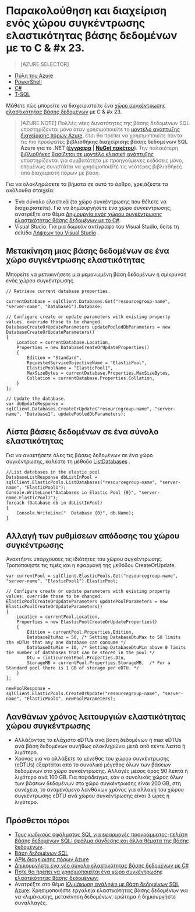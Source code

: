 <properties
    pageTitle="Παρακολούθηση και διαχείριση ενός χώρου συγκέντρωσης ελαστικότητας βάσης δεδομένων με το C# | Microsoft Azure"
    description="Χρήση C# τεχνικές ανάπτυξης βάσης δεδομένων για τη διαχείριση ενός χώρου συγκέντρωσης βάση δεδομένων SQL Azure ελαστικότητας βάσης δεδομένων."
    services="sql-database"
    documentationCenter=""
    authors="stevestein"
    manager="jhubbard"
    editor=""/>

<tags
    ms.service="sql-database"
    ms.devlang="NA"
    ms.topic="article"
    ms.tgt_pltfrm="csharp"
    ms.workload="data-management"
    ms.date="10/04/2016"
    ms.author="sstein"/>

# <a name="monitor-and-manage-an-elastic-database-pool-with-cx23"></a>Παρακολούθηση και διαχείριση ενός χώρου συγκέντρωσης ελαστικότητας βάσης δεδομένων με το C & #x 23. 

> [AZURE.SELECTOR]
- [Πύλη του Azure](sql-database-elastic-pool-manage-portal.md)
- [PowerShell](sql-database-elastic-pool-manage-powershell.md)
- [C#](sql-database-elastic-pool-manage-csharp.md)
- [T-SQL](sql-database-elastic-pool-manage-tsql.md)


Μάθετε πώς μπορείτε να διαχειριστείτε ένα [χώρο συγκέντρωσης ελαστικότητας βάσης δεδομένων](sql-database-elastic-pool.md) με C & #x 23. 

>[AZURE.NOTE] Πολλές νέες δυνατότητες της βάσης δεδομένων SQL υποστηρίζονται μόνο όταν χρησιμοποιείτε το [μοντέλο ανάπτυξης διαχείρισης πόρων Azure](../azure-resource-manager/resource-group-overview.md), έτσι θα πρέπει να χρησιμοποιείτε πάντα τις πιο πρόσφατες **βιβλιοθήκης διαχείρισης βάσης δεδομένων SQL Azure για το .NET ([έγγραφα](https://msdn.microsoft.com/library/azure/mt349017.aspx) | [NuGet πακέτου](https://www.nuget.org/packages/Microsoft.Azure.Management.Sql))**. Την παλαιότερη [βιβλιοθήκες βασίζεται σε μοντέλο κλασική ανάπτυξης](https://www.nuget.org/packages/Microsoft.WindowsAzure.Management.Sql) υποστηρίζονται για συμβατότητα με προηγούμενες εκδόσεις μόνο, επομένως συνιστάται να χρησιμοποιείτε τις νεότερες βιβλιοθήκες από διαχειριστή πόρων με βάση.

Για να ολοκληρώσετε τα βήματα σε αυτό το άρθρο, χρειάζεστε τα ακόλουθα στοιχεία:

- Ένα σύνολο ελαστικά (το χώρο συγκέντρωσης που θέλετε να διαχειριστείτε). Για να δημιουργήσετε ένα χώρο συγκέντρωσης, ανατρέξτε στο θέμα [Δημιουργία ενός χώρου συγκέντρωσης ελαστικότητας βάσης δεδομένων με το C#](sql-database-elastic-pool-create-csharp.md).
- Visual Studio. Για μια δωρεάν αντίγραφο του Visual Studio, δείτε τη σελίδα [Λήψεων του Visual Studio](https://www.visualstudio.com/downloads/download-visual-studio-vs) .


## <a name="move-a-database-into-an-elastic-pool"></a>Μετακίνηση μιας βάσης δεδομένων σε ένα χώρο συγκέντρωσης ελαστικότητας

Μπορείτε να μετακινήσετε μια μεμονωμένη βάση δεδομένων ή σμίκρυνση ενός χώρου συγκέντρωσης.  

    // Retrieve current database properties.

    currentDatabase = sqlClient.Databases.Get("resourcegroup-name", "server-name", "Database1").Database;

    // Configure create or update parameters with existing property values, override those to be changed.
    DatabaseCreateOrUpdateParameters updatePooledDbParameters = new DatabaseCreateOrUpdateParameters()
    {
        Location = currentDatabase.Location,
        Properties = new DatabaseCreateOrUpdateProperties()
        {
            Edition = "Standard",
            RequestedServiceObjectiveName = "ElasticPool",
            ElasticPoolName = "ElasticPool1",
            MaxSizeBytes = currentDatabase.Properties.MaxSizeBytes,
            Collation = currentDatabase.Properties.Collation,
        }
    };

    // Update the database.
    var dbUpdateResponse = sqlClient.Databases.CreateOrUpdate("resourcegroup-name", "server-name", "Database1", updatePooledDbParameters);

## <a name="list-databases-in-an-elastic-pool"></a>Λίστα βάσεις δεδομένων σε ένα σύνολο ελαστικότητας

Για να ανακτήσετε όλες τις βάσεις δεδομένων σε ένα χώρο συγκέντρωσης, καλέστε τη μέθοδο [ListDatabases](https://msdn.microsoft.com/library/microsoft.azure.management.sql.elasticpooloperationsextensions.listdatabases) .

    //List databases in the elastic pool
    DatabaseListResponse dbListInPool = sqlClient.ElasticPools.ListDatabases("resourcegroup-name", "server-name", "ElasticPool1");
    Console.WriteLine("Databases in Elastic Pool {0}", "server-name.ElasticPool1");
    foreach (Database db in dbListInPool)
    {
        Console.WriteLine("  Database {0}", db.Name);
    }

## <a name="change-performance-settings-of-a-pool"></a>Αλλαγή των ρυθμίσεων απόδοσης του χώρου συγκέντρωσης

Ανακτήστε υπάρχουσες τις ιδιότητες του χώρου συγκέντρωσης. Τροποποιήστε τις τιμές και η εφαρμογή της μεθόδου CreateOrUpdate.

    var currentPool = sqlClient.ElasticPools.Get("resourcegroup-name", "server-name", "ElasticPool1").ElasticPool;

    // Configure create or update parameters with existing property values, override those to be changed.
    ElasticPoolCreateOrUpdateParameters updatePoolParameters = new ElasticPoolCreateOrUpdateParameters()
    {
        Location = currentPool.Location,
        Properties = new ElasticPoolCreateOrUpdateProperties()
        {
            Edition = currentPool.Properties.Edition,
            DatabaseDtuMax = 50, /* Setting DatabaseDtuMax to 50 limits the eDTUs that any one database can consume */
            DatabaseDtuMin = 10, /* Setting DatabaseDtuMin above 0 limits the number of databases that can be stored in the pool */
            Dtu = (int)currentPool.Properties.Dtu,
            StorageMB = currentPool.Properties.StorageMB,  /* For a Standard pool there is 1 GB of storage per eDTU. */
        }
    };

    newPoolResponse = sqlClient.ElasticPools.CreateOrUpdate("resourcegroup-name", "server-name", "ElasticPool1", newPoolParameters);


## <a name="latency-of-elastic-pool-operations"></a>Λανθάνων χρόνος λειτουργιών ελαστικότητας χώρου συγκέντρωσης

- Αλλάζοντας το ελάχιστο eDTUs ανά βάση δεδομένων ή max eDTUs ανά βάση δεδομένων συνήθως ολοκληρώνει μετά από πέντε λεπτά ή λιγότερο.
- Χρόνος για να αλλάξετε το μέγεθος του χώρου συγκέντρωσης (eDTUs) εξαρτάται από το συνολικό μέγεθος όλων των βάσεων δεδομένων στο χώρο συγκέντρωσης. Αλλαγές μέσος όρος 90 λεπτά ή λιγότερο ανά 100 GB. Για παράδειγμα, εάν ο συνολικός χώρος όλων των βάσεων δεδομένων στο χώρο συγκέντρωσης είναι 200 GB, στη συνέχεια, το αναμενόμενο λανθάνων χρόνος για αλλαγή του χώρου συγκέντρωσης eDTU ανά χώρου συγκέντρωσης είναι 3 ώρες ή λιγότερο.




## <a name="additional-resources"></a>Πρόσθετοι πόροι

- [Τους κωδικούς σφάλματος SQL για εφαρμογές προγράμματος-πελάτη βάσης δεδομένων SQL: σφάλμα σύνδεσης και άλλα θέματα της βάσης δεδομένων](sql-database-develop-error-messages.md).
- [Βάση δεδομένων SQL](https://azure.microsoft.com/documentation/services/sql-database/)
- [APIs διαχείρισης πόρων Azure](https://msdn.microsoft.com/library/azure/dn948464.aspx)
- [Δημιουργήστε ένα νέο σύνολο ελαστικότητας βάσης δεδομένων με C#](sql-database-elastic-pool-create-csharp.md)
- [Πότε θα πρέπει να χρησιμοποιείται ένα χώρο συγκέντρωσης ελαστικότητας βάσης δεδομένων;](sql-database-elastic-pool-guidance.md)
- Ανατρέξτε στο θέμα [Κλιμάκωση ανάληψη με βάση δεδομένων SQL Azure](sql-database-elastic-scale-introduction.md): Χρησιμοποιήστε εργαλεία ελαστικότητας βάσης δεδομένων για να κλιμάκωσης, μετακίνηση δεδομένων, ερώτημα ή δημιουργήστε συναλλαγές.

